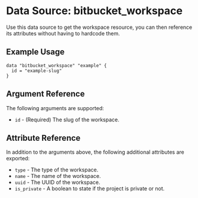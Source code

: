 # Data Source: bitbucket_workspace
Use this data source to get the workspace resource, you can then reference its attributes without having to hardcode them.

## Example Usage
```hcl
data "bitbucket_workspace" "example" {
  id = "example-slug"
}
```

## Argument Reference
The following arguments are supported:
* `id` - (Required) The slug of the workspace.

## Attribute Reference
In addition to the arguments above, the following additional attributes are exported:
* `type` - The type of the workspace.
* `name` - The name of the workspace.
* `uuid` - The UUID of the workspace.
* `is_private` - A boolean to state if the project is private or not.
